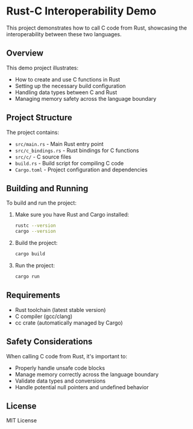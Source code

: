 # Rust-C Interoperability Demo

This project demonstrates how to call C code from Rust, showcasing the interoperability between these two languages.

## Overview

This demo project illustrates:
- How to create and use C functions in Rust
- Setting up the necessary build configuration
- Handling data types between C and Rust
- Managing memory safety across the language boundary

## Project Structure

The project contains:
- `src/main.rs` - Main Rust entry point
- `src/c_bindings.rs` - Rust bindings for C functions
- `src/c/` - C source files
- `build.rs` - Build script for compiling C code
- `Cargo.toml` - Project configuration and dependencies

## Building and Running

To build and run the project:

1. Make sure you have Rust and Cargo installed:
   ```bash
   rustc --version
   cargo --version
   ```

2. Build the project:
   ```bash
   cargo build
   ```

3. Run the project:
   ```bash
   cargo run
   ```

## Requirements

- Rust toolchain (latest stable version)
- C compiler (gcc/clang)
- cc crate (automatically managed by Cargo)

## Safety Considerations

When calling C code from Rust, it's important to:
- Properly handle unsafe code blocks
- Manage memory correctly across the language boundary
- Validate data types and conversions
- Handle potential null pointers and undefined behavior

## License

MIT License
